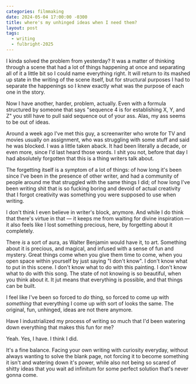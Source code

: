 ```yaml
---
categories: filmmaking
date: 2024-05-04 17:00:00 -0300
title: where's my unhinged ideas when I need them?
layout: post
tags:
  - writing
  - fulbright-2025
---
```

I kinda solved the problem from yesterday? It was a matter of thinking through a scene that had a lot of things happening at once and separating all of it a little bit so I could name everything right. It will return to its mashed up state in the writing of the scene itself, but for structural purposes I had to separate the happenings so I knew exactly what was the purpose of each one in the story.

Now I have another, harder, problem, actually. Even with a formula structured by someone that says "sequence 4 is for establishing X, Y, and Z" you still have to pull said sequence out of your ass. Alas, my ass seems to be out of ideas.

Around a week ago I've met this guy, a screenwriter who wrote for TV and movies usually on assignment, who was struggling with some stuff and said he was blocked. I was a little taken aback. It had been literally a decade, or even more, since I'd last heard those words. I shit you not, before that day I had absolutely forgotten that this is a thing writers talk about.

The forgetting itself is a symptom of a lot of things: of how long it's been since I've been in the presence of other writer, and had a community of people around me that struggled with the same things I did; of how long I've been writing shit that is so fucking boring and devoid of actual creativity that I forgot creativity was something you were supposed to use when writing.

I don't think I even believe in writer's block, anymore. And while I do think that there's virtue in that — it keeps me from waiting for divine inspiration — it also feels like I lost something precious, here, by forgetting about it completely.

There _is_ a sort of aura, as Walter Benjamin would have it, to art. Something about it is precious, and magical, and infused with a sense of fun and mystery. Great things come when you give them time to come, when you open space within yourself by just saying "I don't know". I don't know what to put in this scene. I don't know what to do with this painting. I don't know what to do with this song. The state of not knowing is so beautiful, when you think about it. It jut means that everything is possible, and that things can be built.

I feel like I've been so forced to _do_ thing, so forced to come up with _something_ that everything I come up with sort of looks the same. The original, fun, unhinged, ideas are not there anymore.

Have I industrialized my process of writing so much that I'd been watering down everything that makes this fun for me?

Yeah. Yes, I have. I think I did.

It's a fine balance. Facing your own writing with curiosity everyday, without always wanting to solve the blank page, not forcing it to become something it isn't and watering down it's power, while also not being so scared of shitty ideas that you wait ad infinitum for some perfect solution that's never gonna come.